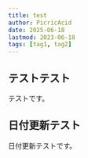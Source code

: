 ```yaml
---
title: test
author: PicricAcid
date: 2025-06-18
lastmod: 2023-06-18
tags: [tag1, tag2]
---
```


## テストテスト
テストです。 

## 日付更新テスト
日付更新テストです。
